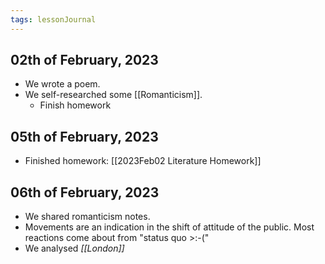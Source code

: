 ```yaml
---
tags: lessonJournal 
---
```


## 02th of February, 2023

- We wrote a poem.
- We self-researched some [[Romanticism]].
    - Finish homework

## 05th of February, 2023

- Finished homework: [[2023Feb02 Literature Homework]]

## 06th of February, 2023

- We shared romanticism notes.
- Movements are an indication in the shift of attitude of the public. Most reactions come about from "status quo >:-("
- We analysed *[[London]]*